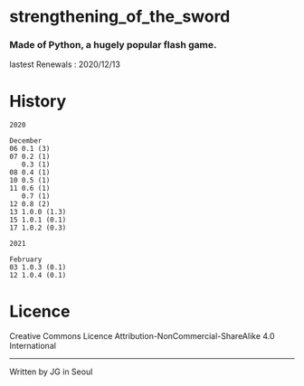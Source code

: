 # strengthening_of_the_sword
### Made of Python, a hugely popular flash game.

lastest Renewals : 2020/12/13

# History

```
2020

December
06 0.1 (3)
07 0.2 (1)
   0.3 (1)
08 0.4 (1)
10 0.5 (1)
11 0.6 (1)
   0.7 (1)
12 0.8 (2)
13 1.0.0 (1.3)
15 1.0.1 (0.1)
17 1.0.2 (0.3)

2021

February
03 1.0.3 (0.1)
12 1.0.4 (0.1)
```

# Licence

 Creative Commons Licence Attribution-NonCommercial-ShareAlike 4.0 International
 
---
 
 Written by JG in Seoul
